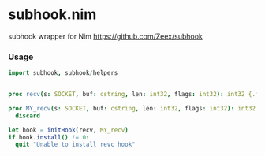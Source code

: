# subhook.nim
subhook wrapper for Nim https://github.com/Zeex/subhook

### Usage

```nim
import subhook, subhook/helpers


proc recv(s: SOCKET, buf: cstring, len: int32, flags: int32): int32 {.fptr.} = 0x123456

proc MY_recv(s: SOCKET, buf: cstring, len: int32, flags: int32): int32 {.stdcall.} =
  discard

let hook = initHook(recv, MY_recv)
if hook.install() != 0:
  quit "Unable to install revc hook"
```